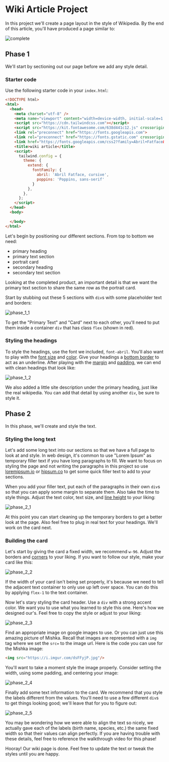 # Wiki Article Project

In this project we'll create a page layout in the style of Wikipedia. By the end of this article, you'll have produced a page similar to:

![complete](./images/complete.png)

## Phase 1

We'll start by sectioning out our page before we add any style detail. 

### Starter code

Use the following starter code in your `index.html`:

```html
<!DOCTYPE html>
<html>
  <head>
    <meta charset="utf-8" />
    <meta name="viewport" content="width=device-width, initial-scale=1.0" />
    <script src="https://cdn.tailwindcss.com"></script>
    <script src="https://kit.fontawesome.com/638d441c12.js" crossorigin="anonymous"></script>
    <link rel="preconnect" href="https://fonts.googleapis.com">
    <link rel="preconnect" href="https://fonts.gstatic.com" crossorigin>
    <link href="https://fonts.googleapis.com/css2?family=Abril+Fatface&family=Poppins&display=swap" rel="stylesheet">
    <title>wiki article</title>
    <script>
      tailwind.config = {
        theme: {
          extend: {
            fontFamily: {
              abril: 'Abril Fatface, cursive',
              poppins: 'Poppins, sans-serif'
            }
          },
        },
      };
    </script>
  </head>
  <body>
  
  </body>
</html>
```

Let's begin by positioning our different sections. From top to bottom we need:

+ primary heading
+ primary text section
+ portrait card
+ secondary heading
+ secondary text section

Looking at the completed product, an important detail is that we want the primary text section to share the same row as the portrait card.

Start by stubbing out these 5 sections with `div`s with some placeholder text and borders:

![phase_1_1](./images/phase_1_1.png)

To get the "Primary Text" and "Card" next to each other, you'll need to put them inside a container `div` that has class `flex` (shown in red). 

### Styling the headings

To style the headings, use the font we included, `font-abril`. You'll also want to play with the [font size](https://tailwindcss.com/docs/font-size) and [color](https://tailwindcss.com/docs/text-color). Give your headings a [bottom border](https://tailwindcss.com/docs/border-width#individual-sides) to act as an underline. After playing with the [margin](https://tailwindcss.com/docs/margin) and [padding](https://tailwindcss.com/docs/padding), we can end with clean headings that look like:

![phase_1_2](./images/phase_1_2.png)

We also added a little site description under the primary heading, just like the real wikipedia. You can add that detail by using another `div`, be sure to style it.

## Phase 2

In this phase, we'll create and style the text.

### Styling the long text

Let's add some long text into our sections so that we have a full page to look at and style. In web design, it's common to use "Lorem Ipsum" as temporary filler text if you have long paragraphs to fill. We want to focus on styling the page and not writing the paragraphs in this project so use [loremipsum.io](https://loremipsum.io/generator/) or [hipsum.co](https://hipsum.co/) to get some quick filler text to add to your sections.

When you add your filler text, put each of the paragraphs in their own `div`s so that you can apply some margin to separate them. Also take the time to style things. Adjust the text color, text size, and [line height](https://tailwindcss.com/docs/line-height#relative-line-heights) to your liking:

![phase_2_1](./images/phase_2_1.png)

At this point you can start cleaning up the temporary borders to get a better look at the page. Also feel free to plug in real text for your headings. We'll work on the card next.

### Building the card

Let's start by giving the card a fixed width, we recommend `w-96`. Adjust the borders and [corners](https://tailwindcss.com/docs/border-radius#rounded-corners) to your liking. If you want to follow our style, make your card like this:

![phase_2_2](./images/phase_2_2.png)

If the width of your card isn't being set properly, it's because we need to tell the adjacent text container to only use up left over space. You can do this by applying `flex-1` to the text container.

Now let's stary styling the card header. Use a `div` with a strong accent color. We want you to use what you learned to style this one. Here's how we designed our's. Feel free to copy the style or adjust to your liking:

![phase_2_3](./images/phase_2_3.png)

Find an appropriate image on google images to use. Or you can just use this amazing picture of Mishka. Recall that images are represented with a `img` tag where we set the `src=` to the image url. Here is the code you can use for the Mishka image:

```html
<img src="https://i.imgur.com/dsFFyjP.jpg"/>
```

You'll want to take a moment style the image properly. Consider setting the width, using some padding, and centering your image:

![phase_2_4](./images/phase_2_4.png)

Finally add some text information to the card. We recommend that you style the labels different from the values. You'll need to use a few different `div`s to get things looking good; we'll leave that for you to figure out:

![phase_2_5](./images/phase_2_5.png)

You may be wondering how we were able to align the text so nicely, we actually gave each of the labels (birth name, species, etc.) the same fixed width so that their values can align perfectly. If you are having trouble with these details, feel free to reference the walkthrough video for this phase!

Hooray! Our wiki page is done. Feel free to update the text or tweak the styles until you are happy.


